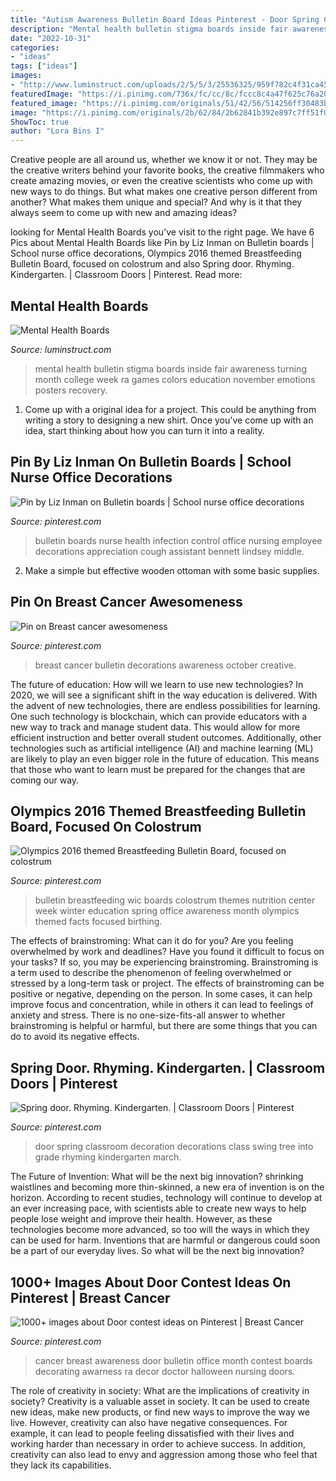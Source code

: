 ```yaml
---
title: "Autism Awareness Bulletin Board Ideas Pinterest - Door Spring Classroom Decoration Decorations Class Swing Tree Into Grade Rhyming Kindergarten March"
description: "Mental health bulletin stigma boards inside fair awareness turning month college week ra games colors education november emotions posters recovery"
date: "2022-10-31"
categories:
- "ideas"
tags: ["ideas"]
images:
- "http://www.luminstruct.com/uploads/2/5/5/3/25536325/959f782c4f31ca457a92a2967db52c2a_3_orig.jpg"
featuredImage: "https://i.pinimg.com/736x/fc/cc/8c/fccc8c4a47f625c76a204d644984ae63.jpg"
featured_image: "https://i.pinimg.com/originals/51/42/56/514256ff30483bbfb496f0d12747b6b7.jpg"
image: "https://i.pinimg.com/originals/2b/62/84/2b62841b392e897c7ff51f05a4dea2c1.jpg"
ShowToc: true
author: "Lora Bins I"
---
```



Creative people are all around us, whether we know it or not. They may be the creative writers behind your favorite books, the creative filmmakers who create amazing movies, or even the creative scientists who come up with new ways to do things. But what makes one creative person different from another? What makes them unique and special? And why is it that they always seem to come up with new and amazing ideas?

	

		
looking for Mental Health Boards you've visit to the right page. We have 6 Pics about Mental Health Boards like Pin by Liz Inman on Bulletin boards | School nurse office decorations, Olympics 2016 themed Breastfeeding Bulletin Board, focused on colostrum and also Spring door. Rhyming. Kindergarten. | Classroom Doors | Pinterest. Read more:
		
    
## Mental Health Boards

<img loading=lazy src="http://www.luminstruct.com/uploads/2/5/5/3/25536325/959f782c4f31ca457a92a2967db52c2a_3_orig.jpg" onerror="this.onerror=null;this.src='https://tse1.mm.bing.net/th?id=OIP.wt9sZpliQmzSPxZ2HzBYKQAAAA&amp;pid=15.1';" alt="Mental Health Boards">

_Source: luminstruct.com_

>mental health bulletin stigma boards inside fair awareness turning month college week ra games colors education november emotions posters recovery. 

	

1. Come up with a original idea for a project. This could be anything from writing a story to designing a new shirt. Once you've come up with an idea, start thinking about how you can turn it into a reality. 

    
## Pin By Liz Inman On Bulletin Boards | School Nurse Office Decorations

<img loading=lazy src="https://i.pinimg.com/736x/fc/cc/8c/fccc8c4a47f625c76a204d644984ae63.jpg" onerror="this.onerror=null;this.src='https://tse3.mm.bing.net/th?id=OIP.xMyISpDgX6bDq4XOri8s5AHaJ3&amp;pid=15.1';" alt="Pin by Liz Inman on Bulletin boards | School nurse office decorations">

_Source: pinterest.com_

>bulletin boards nurse health infection control office nursing employee decorations appreciation cough assistant bennett lindsey middle. 

	

2. Make a simple but effective wooden ottoman with some basic supplies.

    
## Pin On Breast Cancer Awesomeness

<img loading=lazy src="https://i.pinimg.com/originals/51/42/56/514256ff30483bbfb496f0d12747b6b7.jpg" onerror="this.onerror=null;this.src='https://tse2.mm.bing.net/th?id=OIP.G4fZ51wFy2wvBkC5b2BItgHaJ4&amp;pid=15.1';" alt="Pin on Breast cancer awesomeness">

_Source: pinterest.com_

>breast cancer bulletin decorations awareness october creative. 

	

The future of education: How will we learn to use new technologies?
In 2020, we will see a significant shift in the way education is delivered. With the advent of new technologies, there are endless possibilities for learning. One such technology is blockchain, which can provide educators with a new way to track and manage student data. This would allow for more efficient instruction and better overall student outcomes. Additionally, other technologies such as artificial intelligence (AI) and machine learning (ML) are likely to play an even bigger role in the future of education. This means that those who want to learn must be prepared for the changes that are coming our way.

    
## Olympics 2016 Themed Breastfeeding Bulletin Board, Focused On Colostrum

<img loading=lazy src="https://i.pinimg.com/originals/2b/62/84/2b62841b392e897c7ff51f05a4dea2c1.jpg" onerror="this.onerror=null;this.src='https://tse1.mm.bing.net/th?id=OIP.buTKJ44OLcClBv4W4_JawQHaFj&amp;pid=15.1';" alt="Olympics 2016 themed Breastfeeding Bulletin Board, focused on colostrum">

_Source: pinterest.com_

>bulletin breastfeeding wic boards colostrum themes nutrition center week winter education spring office awareness month olympics themed facts focused birthing. 

	

The effects of brainstroming: What can it do for you?
Are you feeling overwhelmed by work and deadlines? Have you found it difficult to focus on your tasks? If so, you may be experiencing brainstroming. Brainstroming is a term used to describe the phenomenon of feeling overwhelmed or stressed by a long-term task or project. The effects of brainstroming can be positive or negative, depending on the person. In some cases, it can help improve focus and concentration, while in others it can lead to feelings of anxiety and stress. There is no one-size-fits-all answer to whether brainstroming is helpful or harmful, but there are some things that you can do to avoid its negative effects.

    
## Spring Door. Rhyming. Kindergarten. | Classroom Doors | Pinterest

<img loading=lazy src="https://s-media-cache-ak0.pinimg.com/736x/7d/6d/1f/7d6d1f0e25ba86fe1c0573120caf886f.jpg" onerror="this.onerror=null;this.src='https://tse3.mm.bing.net/th?id=OIP.y-5Nw707smwYXmxsV237TQHaJ3&amp;pid=15.1';" alt="Spring door. Rhyming. Kindergarten. | Classroom Doors | Pinterest">

_Source: pinterest.com_

>door spring classroom decoration decorations class swing tree into grade rhyming kindergarten march. 

	

The Future of Invention: What will be the next big innovation?
shrinking waistlines and becoming more thin-skinned, a new era of invention is on the horizon. According to recent studies, technology will continue to develop at an ever increasing pace, with scientists able to create new ways to help people lose weight and improve their health. 
However, as these technologies become more advanced, so too will the ways in which they can be used for harm. Inventions that are harmful or dangerous could soon be a part of our everyday lives. So what will be the next big innovation?

    
## 1000+ Images About Door Contest Ideas On Pinterest | Breast Cancer

<img loading=lazy src="https://s-media-cache-ak0.pinimg.com/736x/c3/2b/c3/c32bc3b9c259813e391ad9b6d9e8f77f.jpg" onerror="this.onerror=null;this.src='https://tse2.mm.bing.net/th?id=OIP.5Hdl-joiJC7Ii6ZlaKco4wHaJ4&amp;pid=15.1';" alt="1000+ images about Door contest ideas on Pinterest | Breast Cancer">

_Source: pinterest.com_

>cancer breast awareness door bulletin office month contest boards decorating awarness ra decor doctor halloween nursing doors. 

	

The role of creativity in society: What are the implications of creativity in society?
Creativity is a valuable asset in society. It can be used to create new ideas, make new products, or find new ways to improve the way we live. However, creativity can also have negative consequences. For example, it can lead to people feeling dissatisfied with their lives and working harder than necessary in order to achieve success. In addition, creativity can also lead to envy and aggression among those who feel that they lack its capabilities.

